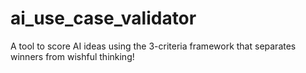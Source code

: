 # ai_use_case_validator
A tool to score AI ideas using the 3-criteria framework that separates winners from wishful thinking!
